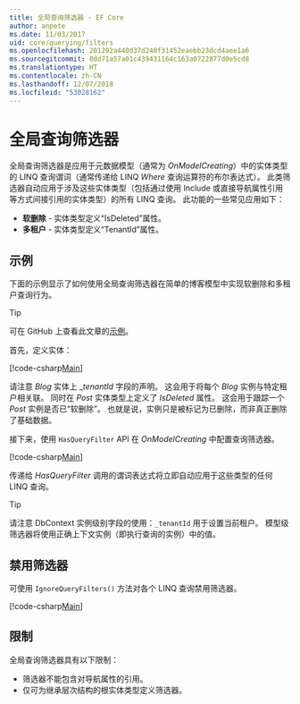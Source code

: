```yaml
---
title: 全局查询筛选器 - EF Core
author: anpete
ms.date: 11/03/2017
uid: core/querying/filters
ms.openlocfilehash: 201292a440d37d240f31452eaebb23dcd4aee1a6
ms.sourcegitcommit: 8dd71a57a01c439431164c163a0722877d0e5cd8
ms.translationtype: HT
ms.contentlocale: zh-CN
ms.lasthandoff: 12/07/2018
ms.locfileid: "53028162"
---
```

# <a name="global-query-filters"></a>全局查询筛选器

全局查询筛选器是应用于元数据模型（通常为 *OnModelCreating*）中的实体类型的 LINQ 查询谓词（通常传递给 LINQ *Where* 查询运算符的布尔表达式）。 此类筛选器自动应用于涉及这些实体类型（包括通过使用 Include 或直接导航属性引用等方式间接引用的实体类型）的所有 LINQ 查询。 此功能的一些常见应用如下：

* **软删除** - 实体类型定义“IsDeleted”属性。
* **多租户** - 实体类型定义“TenantId”属性。

## <a name="example"></a>示例

下面的示例显示了如何使用全局查询筛选器在简单的博客模型中实现软删除和多租户查询行为。

> [!TIP]
> 可在 GitHub 上查看此文章的[示例](https://github.com/aspnet/EntityFramework.Docs/tree/master/samples/core/QueryFilters)。

首先，定义实体：

[!code-csharp[Main](../../../samples/core/QueryFilters/Program.cs#Entities)]

请注意 _Blog_ 实体上 __tenantId_ 字段的声明。 这会用于将每个 _Blog_ 实例与特定租户相关联。 同时在 _Post_ 实体类型上定义了 _IsDeleted_ 属性。 这会用于跟踪一个 _Post_ 实例是否已“软删除”。 也就是说，实例只是被标记为已删除，而非真正删除了基础数据。

接下来，使用 ```HasQueryFilter``` API 在 _OnModelCreating_ 中配置查询筛选器。

[!code-csharp[Main](../../../samples/core/QueryFilters/Program.cs#Configuration)]

传递给 _HasQueryFilter_ 调用的谓词表达式将立即自动应用于这些类型的任何 LINQ 查询。

> [!TIP]
> 请注意 DbContext 实例级别字段的使用：```_tenantId``` 用于设置当前租户。 模型级筛选器将使用正确上下文实例（即执行查询的实例）中的值。

## <a name="disabling-filters"></a>禁用筛选器

可使用 ```IgnoreQueryFilters()``` 方法对各个 LINQ 查询禁用筛选器。

[!code-csharp[Main](../../../samples/core/QueryFilters/Program.cs#IgnoreFilters)]

## <a name="limitations"></a>限制

全局查询筛选器具有以下限制：

* 筛选器不能包含对导航属性的引用。
* 仅可为继承层次结构的根实体类型定义筛选器。
